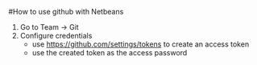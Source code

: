 #How to use github with Netbeans
1. Go to Team -> Git
2. Configure credentials 
    * use https://github.com/settings/tokens to create an access token
    * use the created token as the access password
